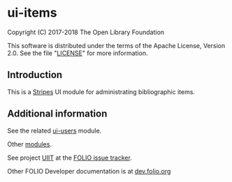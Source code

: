 # ui-items

Copyright (C) 2017-2018 The Open Library Foundation

This software is distributed under the terms of the Apache License,
Version 2.0. See the file "[LICENSE](LICENSE)" for more information.

## Introduction

This is a [Stripes](https://github.com/folio-org/stripes-core/) UI module for administrating bibliographic items.

## Additional information

See the related [ui-users](https://github.com/folio-org/ui-users) module.

Other [modules](http://dev.folio.org/source-code/#client-side).

See project [UIIT](https://issues.folio.org/browse/UIIT)
at the [FOLIO issue tracker](http://dev.folio.org/community/guide-issues).

Other FOLIO Developer documentation is at [dev.folio.org](http://dev.folio.org/)
